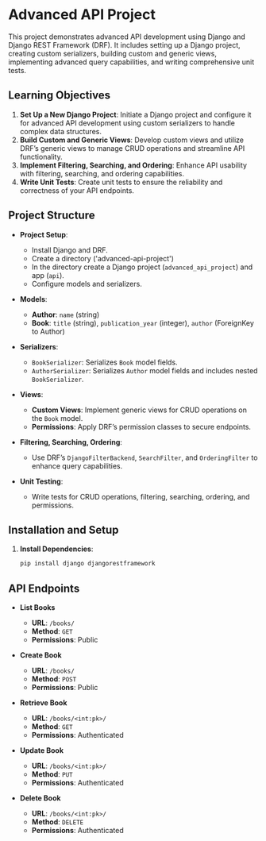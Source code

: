 # Advanced API Project

This project demonstrates advanced API development using Django and Django REST Framework (DRF). It includes setting up a Django project, creating custom serializers, building custom and generic views, implementing advanced query capabilities, and writing comprehensive unit tests.

## Learning Objectives

1. **Set Up a New Django Project**: Initiate a Django project and configure it for advanced API development using custom serializers to handle complex data structures.
2. **Build Custom and Generic Views**: Develop custom views and utilize DRF’s generic views to manage CRUD operations and streamline API functionality.
3. **Implement Filtering, Searching, and Ordering**: Enhance API usability with filtering, searching, and ordering capabilities.
4. **Write Unit Tests**: Create unit tests to ensure the reliability and correctness of your API endpoints.

## Project Structure

- **Project Setup**: 
  - Install Django and DRF.
  - Create a directory ('advanced-api-project')
  - In the directory create a Django project (`advanced_api_project`) and app (`api`).
  - Configure models and serializers.
  
- **Models**:
  - **Author**: `name` (string)
  - **Book**: `title` (string), `publication_year` (integer), `author` (ForeignKey to Author)
  
- **Serializers**:
  - `BookSerializer`: Serializes `Book` model fields.
  - `AuthorSerializer`: Serializes `Author` model fields and includes nested `BookSerializer`.

- **Views**:
  - **Custom Views**: Implement generic views for CRUD operations on the `Book` model.
  - **Permissions**: Apply DRF’s permission classes to secure endpoints.

- **Filtering, Searching, Ordering**:
  - Use DRF’s `DjangoFilterBackend`, `SearchFilter`, and `OrderingFilter` to enhance query capabilities.

- **Unit Testing**:
  - Write tests for CRUD operations, filtering, searching, ordering, and permissions.

## Installation and Setup

1. **Install Dependencies**:
   ```bash
   pip install django djangorestframework

## API Endpoints

- **List Books**
  - **URL**: `/books/`
  - **Method**: `GET`
  - **Permissions**: Public

- **Create Book**
  - **URL**: `/books/`
  - **Method**: `POST`
  - **Permissions**: Public

- **Retrieve Book**
  - **URL**: `/books/<int:pk>/`
  - **Method**: `GET`
  - **Permissions**: Authenticated

- **Update Book**
  - **URL**: `/books/<int:pk>/`
  - **Method**: `PUT`
  - **Permissions**: Authenticated

- **Delete Book**
  - **URL**: `/books/<int:pk>/`
  - **Method**: `DELETE`
  - **Permissions**: Authenticated